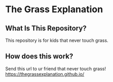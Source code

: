 # The Grass Explanation
## What Is This Repository?
This repository is for kids that never touch grass.

## How does this work?
Send this url to ur friend that never touch grass!
https://thegrassexplanation.github.io/
